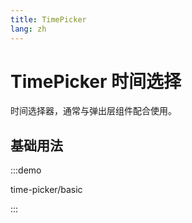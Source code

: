 ```yaml
---
title: TimePicker
lang: zh
---
```


# TimePicker 时间选择

时间选择器，通常与弹出层组件配合使用。

## 基础用法

:::demo

time-picker/basic

:::
